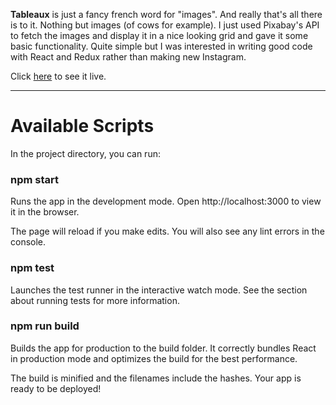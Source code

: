 
**Tableaux** is just a fancy french word for "images". And really that's all there is to it. Nothing but images (of cows for example). 
I just used Pixabay's API to fetch the images and display it in a nice looking grid and gave it some basic functionality. 
Quite simple but I was interested in writing good code with React and Redux rather than making new Instagram.

Click [here](https://safeands0und.github.io/Tableaux/) to see it live. 

<hr>

# Available Scripts
In the project directory, you can run:

### npm start
Runs the app in the development mode.
Open http://localhost:3000 to view it in the browser.

The page will reload if you make edits.
You will also see any lint errors in the console.

### npm test
Launches the test runner in the interactive watch mode.
See the section about running tests for more information.

### npm run build
Builds the app for production to the build folder.
It correctly bundles React in production mode and optimizes the build for the best performance.

The build is minified and the filenames include the hashes.
Your app is ready to be deployed!
